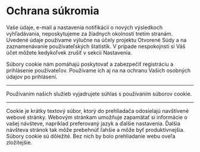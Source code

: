 # Ochrana súkromia

Vaše údaje, e-mail a nastavenia notifikácií o nových výsledkoch vyhľadávania,
neposkytujeme za žiadnych okolností tretím stranám. Uvedené údaje používame
výlučne na účely projektu Otvorené Súdy a na zaznamenávanie používateľských
štatistík. V prípade nespokojnsti si Váš účet môžete kedykoľvek zrušiť v
sekcii Nastavenia. 

Súbory cookie nám pomáhajú poskytovať a zabezpečiť registráciu a prihlásenie
používateľov. Používame ich aj na na ochranu Vašich osobných údajov po prihlásení.

<hr/>

<div class="alert alert-notice">
  Používaním našich služieb vyjadrujete súhlas s používaním súborov cookie.
</div>

<hr/>

Cookie je krátky textový súbor, ktorý do prehliadača odosielajú navštívené webové stránky.
Webovým stránkam umožňuje zapamätať si informácie o vašej návšteve, napríklad preferovaný
jazyk a ďalšie nastavenia. Ďalšia návšteva stránok tak môže prebehnúť ľahšie a môže byť
produktívnejšia. Súbory cookie sú dôležité. Bez nich by bolo prehliadanie webu oveľa zložitejšie.
